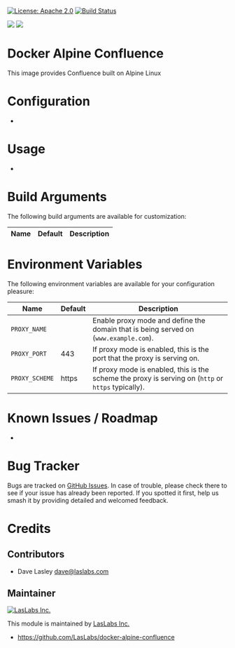 [![License: Apache 2.0](https://img.shields.io/badge/license-Apache--2.0-blue.svg)](https://www.apache.org/licenses/LICENSE-2.0.html)
[![Build Status](https://travis-ci.org/LasLabs/docker-alpine-confluence.svg?branch=master)](https://travis-ci.org/LasLabs/docker-alpine-confluence)

[![](https://images.microbadger.com/badges/image/laslabs/alpine-confluence.svg)](https://microbadger.com/images/laslabs/alpine-confluence "Get your own image badge on microbadger.com")
[![](https://images.microbadger.com/badges/version/laslabs/alpine-confluence.svg)](https://microbadger.com/images/laslabs/alpine-confluence "Get your own version badge on microbadger.com")

Docker Alpine Confluence
========================

This image provides Confluence built on Alpine Linux

Configuration
=============

*

Usage
=====

* 

Build Arguments
===============

The following build arguments are available for customization:


| Name | Default | Description |
|------|---------|-------------|


Environment Variables
=====================

The following environment variables are available for your configuration
pleasure:

| Name | Default | Description |
|------|---------|-------------|
| `PROXY_NAME` |  | Enable proxy mode and define the domain that is being served on (``www.example.com``). |
| `PROXY_PORT` | 443 | If proxy mode is enabled, this is the port that the proxy is serving on. |
| `PROXY_SCHEME` | https | If proxy mode is enabled, this is the scheme the proxy is serving on (``http`` or ``https`` typically). |

Known Issues / Roadmap
======================

*

Bug Tracker
===========

Bugs are tracked on [GitHub Issues](https://github.com/LasLabs/docker-alpine-confluence/issues).
In case of trouble, please check there to see if your issue has already been reported.
If you spotted it first, help us smash it by providing detailed and welcomed feedback.

Credits
=======

Contributors
------------

* Dave Lasley <dave@laslabs.com>

Maintainer
----------

[![LasLabs Inc.](https://laslabs.com/logo.png)](https://laslabs.com)

This module is maintained by [LasLabs Inc.](https://laslabs.com)

* https://github.com/LasLabs/docker-alpine-confluence
